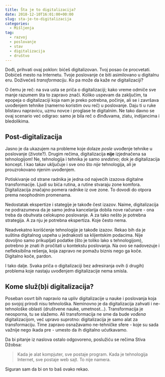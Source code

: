 ```yaml
---
title: Šta je to digitalizacija?
date: 2018-12-10T16:01:00+00:00
slug: sta-je-to-digitalizacija
categories:
  - Mišljenja
tag:
  - razvoj
  - poslovanje
  - stav
  - digitalizacija
  - društvo
---
```


Dođi, prihvati ovaj poklon: bićeš digitalizovan. Tvoj posao će procvetati. Dobićeš mesto na Internetu. Tvoje  poslovanje će biti asimilovano u digitalnu eru. Doživećeš _transformaciju_. Ko pa može da kaže _ne_ digitalizaciji?

<!--more-->

O čemu je reč: na sva usta se priča o digitalizaciji; kako vreme odmiče sve manje razumem šta to zapravo znači. Koliko uspevam da zaključim, ta epopeja o digitalizaciji koja nam je preko potrebna, počinje, ali se i završava uvođenjem tehnike (namerno koristim ovu reč) u poslovanje. Daju ti u ruke blistavu napravicu, uzmu novce i proglase te digitalnim. Ne tako davno se ovaj scenario već odigrao: samo je bila reč o đinđuvama, zlatu, indijancima i bledolikima.

## Post-digitalizacija

Jasno je da ukazujem na probleme koje dolaze _posle_ uvođenje tehnike u poslovanje (živote?). Drugim rečima, digitalizacija **nije** izjednačena sa tehnologijom! Ne, tehnologija i tehnika je samo _sredstvo_; dok je digitalizacija koncept. I kao takav uključuje i sve ono što _nije_ tehnologija, ali je prouzrokovano njenim uvođenjem.

Potiskivanje od strane radnika je jedna od najvećih izazova digitalne transformacije. Ljudi su bića rutina, a rutine stvaraju zone komfora. Digitalizacija značajno pomera radnike iz ove zone. To dovodi do otpora prema neophodnim promenama.

Nedostatak ekspertize i stategije je takođe čest izazov. Naime, digitalizacija ne podrazumeva da je samo jedna kancelarija dobila nove računare - ona treba da obuhvata celokupno poslovanje. A za tako nešto je potrebna strategija. A za nju je potrebna ekspertiza. Koje često nema.

Neadvekatno korišćenje tehnologije je takođe izazov. Rekao bih da je suština digitalnog uspeha u jednakosti sa klijentskim podacima. Nije dovoljno samo prikupljati podatke (što je toliko lako s tehnologijom), potrebno je znati ih pročitati u kontekstu poslovanja. Na ovo se nadovezuje i nefleksibilna rešenja, koja zapravo ne pomažu biznis nego ga koče. Digitalno koče, pardon.

I tako dalje. Svaka priča o digitalizaciji bez adresiranja ovih (i drugih) problema koje nastaju uvođenjem digitalizacije nema smisla.

## Kome služ(b)i digitalizacija?

Poseban osvrt bih napravio na upliv digitalizacije u nauke i poslovanja koja po svojoj prirodi nisu tehnološka. Neminovno je da digitalizacija zahvati i ne-tehnološke oblasti (društvene nauke, umetnost...). Transformacija je neosporna, tu se slažemo. Ali transformacija ne sme da bude _vođena_ digitalizacijom, već upravo suprotno: digitalizacija je samo alat za transformaciju. Time zapravo osnažavamo ne-tehničke sfere - koje su sada važnije nego ikada pre - umesto da ih digitalno ućutkavamo.

Da bi pitanje iz naslova ostalo odgovoreno, poslužiću se rečima Stiva Džobsa:

> Kada je alat kompjuter, sve postaje program. Kada je tehnologija Internet, sve postaje web sajt. To nije namera.

Siguran sam da bi on to baš ovako rekao.

